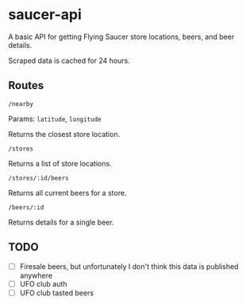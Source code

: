 # saucer-api

A basic API for getting Flying Saucer store locations, beers, and beer details.

Scraped data is cached for 24 hours.

## Routes

`/nearby`

Params: `latitude`, `longitude`

Returns the closest store location.

`/stores`

Returns a list of store locations.

`/stores/:id/beers`

Returns all current beers for a store.

`/beers/:id`

Returns details for a single beer.

## TODO

* [ ] Firesale beers, but unfortunately I don't think this data is published anywhere
* [ ] UFO club auth
* [ ] UFO club tasted beers
